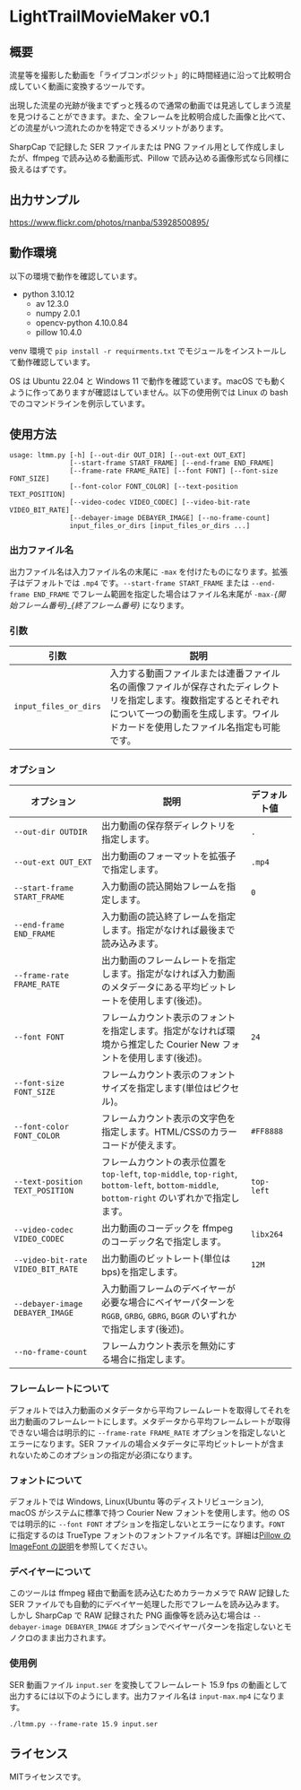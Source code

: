 # LightTrailMovieMaker v0.1

## 概要

流星等を撮影した動画を「ライブコンポジット」的に時間経過に沿って比較明合成していく動画に変換するツールです。

出現した流星の光跡が後までずっと残るので通常の動画では見逃してしまう流星を見つけることができます。また、全フレームを比較明合成した画像と比べて、どの流星がいつ流れたのかを特定できるメリットがあります。

SharpCap で記録した SER ファイルまたは PNG ファイル用として作成しましたが、ffmpeg で読み込める動画形式、Pillow で読み込める画像形式なら同様に扱えるはずです。

## 出力サンプル

https://www.flickr.com/photos/rnanba/53928500895/

## 動作環境

以下の環境で動作を確認しています。

- python 3.10.12
  - av 12.3.0
  - numpy 2.0.1
  - opencv-python 4.10.0.84
  - pillow 10.4.0

venv 環境で `pip install -r requirments.txt` でモジュールをインストールして動作確認しています。

OS は Ubuntu 22.04 と Windows 11 で動作を確認ています。macOS でも動くように作ってありますが確認はしていません。以下の使用例では Linux の bash でのコマンドラインを例示しています。

## 使用方法

```
usage: ltmm.py [-h] [--out-dir OUT_DIR] [--out-ext OUT_EXT]
               [--start-frame START_FRAME] [--end-frame END_FRAME]
               [--frame-rate FRAME_RATE] [--font FONT] [--font-size FONT_SIZE]
               [--font-color FONT_COLOR] [--text-position TEXT_POSITION]
               [--video-codec VIDEO_CODEC] [--video-bit-rate VIDEO_BIT_RATE]
               [--debayer-image DEBAYER_IMAGE] [--no-frame-count]
               input_files_or_dirs [input_files_or_dirs ...]
```

### 出力ファイル名

出力ファイル名は入力ファイル名の末尾に `-max` を付けたものになります。拡張子はデフォルトでは `.mp4` です。`--start-frame START_FRAME` または `--end-frame END_FRAME` でフレーム範囲を指定した場合はファイル名末尾が `-max-`*{開始フレーム番号}*_*{終了フレーム番号}* になります。

### 引数

| 引数                  | 説明 |
|-----------------------|------|
| `input_files_or_dirs` | 入力する動画ファイルまたは連番ファイル名の画像ファイルが保存されたディレクトリを指定します。複数指定するとそれぞれについて一つの動画を生成します。ワイルドカードを使用したファイル名指定も可能です。 |

### オプション

| オプション                        | 説明                                                                                                                                        | デフォルト値 |
|-----------------------------------|---------------------------------------------------------------------------------------------------------------------------------------------|--------------|
| `--out-dir OUTDIR`                | 出力動画の保存祭ディレクトリを指定します。                                                                                                  | `.`          |
| `--out-ext OUT_EXT`               | 出力動画のフォーマットを拡張子で指定します。                                                                                                | `.mp4`       |
| `--start-frame START_FRAME`       | 入力動画の読込開始フレームを指定します。                                                                                                    | `0`          |
| `--end-frame END_FRAME`           | 入力動画の読込終了レームを指定します。指定がなければ最後まで読み込みます。                                                                  |              |
| `--frame-rate FRAME_RATE`         | 出力動画のフレームレートを指定します。指定がなければ入力動画のメタデータにある平均ビットレートを使用します(後述)。                          |              |
| `--font FONT`                     | フレームカウント表示のフォントを指定します。指定がなければ環境から推定した Courier New フォントを使用します(後述)。                         | `24`         |
| `--font-size FONT_SIZE`           | フレームカウント表示のフォントサイズを指定します(単位はピクセル)。                                                                          |              |
| `--font-color FONT_COLOR`         | フレームカウント表示の文字色を指定します。HTML/CSSのカラーコードが使えます。                                                                | `#FF8888`    |
| `--text-position TEXT_POSITION`   | フレームカウントの表示位置を `top-left`, `top-middle`, `top-right`, `bottom-left`, `bottom-middle`, `bottom-right` のいずれかで指定します。 | `top-left`   |
| `--video-codec VIDEO_CODEC`       | 出力動画のコーデックを ffmpeg のコーデック名で指定します。                                                                                  | `libx264`    |
| `--video-bit-rate VIDEO_BIT_RATE` | 出力動画のビットレート(単位はbps)を指定します。                                                                                             | `12M`        |
| `--debayer-image DEBAYER_IMAGE`   | 入力動画フレームのデベイヤーが必要な場合にベイヤーパターンを `RGGB`, `GRBG`, `GBRG`, `BGGR` のいずれかで指定します(後述)。                  |              |
| `--no-frame-count`                | フレームカウント表示を無効にする場合に指定します。                                                                                          |              |

### フレームレートについて

デフォルトでは入力動画のメタデータから平均フレームレートを取得してそれを出力動画のフレームレートにします。メタデータから平均フレームレートが取得できない場合は明示的に `--frame-rate FRAME_RATE` オプションを指定しないとエラーになります。SER ファイルの場合メタデータに平均ビットレートが含まれないためこのオプションの指定が必須になります。

### フォントについて

デフォルトでは Windows, Linux(Ubuntu 等のディストリビューション), macOS がシステムに標準で持つ Courier New フォントを使用します。他の OS では明示的に `--font FONT` オプションを指定しないとエラーになります。`FONT` に指定するのは TrueType フォントのフォントファイル名です。詳細は[Pillow の ImageFont の説明](https://pillow.readthedocs.io/en/stable/reference/ImageFont.html)を参照してください。

### デベイヤーについて

このツールは ffmpeg 経由で動画を読み込むためカラーカメラで RAW 記録した SER ファイルでも自動的にデベイヤー処理した形でフレームを読み込みます。しかし SharpCap で RAW 記録された PNG 画像等を読み込む場合は `--debayer-image DEBAYER_IMAGE` オプションでベイヤーパターンを指定しないとモノクロのまま出力されます。

### 使用例

SER 動画ファイル `input.ser` を変換してフレームレート 15.9 fps の動画として出力するには以下のようにします。出力ファイル名は `input-max.mp4` になります。

```
./ltmm.py --frame-rate 15.9 input.ser
```

## ライセンス

MITライセンスです。
